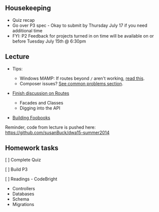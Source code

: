 ## Housekeeping
* Quiz recap
* Go over P3 spec - Okay to submit by Thursday July 17 if you need additional time
* FYI: P2 Feedback for projects turned in on time will be available on or before Tuesday July 15th @ 6:30pm


## Lecture

+ Tips:

	* Windows MAMP: If routes beyond `/` aren't working, [read this](https://github.com/susanBuck/notes/blob/master/05_Laravel/04_Routing.md#tip-if-your-routes-arent-working).
	+ Composer issues? [See common problems section](https://github.com/susanBuck/notes/blob/master/05_Laravel/01_Composer_Setup.md#common-issues).

+ [Finish discussion on Routes](https://github.com/susanBuck/notes/blob/master/05_Laravel/04_Routing.md)
	+ Facades and Classes
	+ Digging into the API
+ [Building Foobooks](https://github.com/susanBuck/notes/blob/master/05_Laravel/999_Exercise_Foobooks.md)

Reminder, code from lecture is pushed here: <https://github.com/susanBuck/dwa15-summer2014>

## Homework tasks

[ ] Complete Quiz

[ ] Build P3 

[ ] Readings - CodeBright

+ Controllers
+ Databases
+ Schema
+ Migrations


<!--
Next class readings from CodeBright
+ Eloquent
+ Eloquent Queries
+ Eloquent Collections
+ Eloquent Relationships
-->
